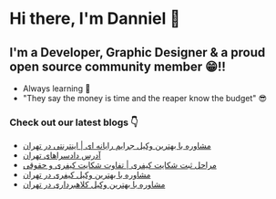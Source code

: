 # Hi there, I'm Danniel 👋 

## I'm a Developer, Graphic Designer & a proud open source community member 😁!!

- Always learning 🧐
- "They say the money is time and the reaper know the budget" 😎

### Check out our latest blogs 👇

<!-- BLOG-POST-LIST:START -->
- [مشاوره با بهترین وکیل جرایم رایانه ‌ای | اینترنتی در تهران](https://hesabraslaw.com/blog/%D9%85%D8%B4%D8%A7%D9%88%D8%B1%D9%87-%D8%A8%D8%A7-%D8%A8%D9%87%D8%AA%D8%B1%DB%8C%D9%86-%D9%88%DA%A9%DB%8C%D9%84-%D8%AC%D8%B1%D8%A7%DB%8C%D9%85-%D8%B1%D8%A7%DB%8C%D8%A7%D9%86%D9%87-%D8%A7%DB%8C-%D8%A7%DB%8C%D9%86%D8%AA%D8%B1%D9%86%D8%AA%DB%8C-%D8%AF%D8%B1-%D8%AA%D9%87%D8%B1%D8%A7%D9%86/)
- [آدرس دادسراهای تهران](https://www.elsalawyers.com/crime/%d8%a2%d8%af%d8%b1%d8%b3-%d8%af%d8%a7%d8%af%d8%b3%d8%b1%d8%a7%d9%87%d8%a7%db%8c-%d8%aa%d9%87%d8%b1%d8%a7%d9%86-2/)
- [مراحل ثبت شکایت کیفری | تفاوت شکایت کیفری و حقوقی](https://hesabraslaw.com/blog/%D9%85%D8%B1%D8%A7%D8%AD%D9%84-%D8%AB%D8%A8%D8%AA-%D8%B4%DA%A9%D8%A7%DB%8C%D8%AA-%DA%A9%DB%8C%D9%81%D8%B1%DB%8C-%D8%AA%D9%81%D8%A7%D9%88%D8%AA-%D8%B4%DA%A9%D8%A7%DB%8C%D8%AA-%DA%A9%DB%8C%D9%81%D8%B1%DB%8C-%D9%88-%D8%AD%D9%82%D9%88%D9%82%DB%8C/)
- [مشاوره با بهترین وکیل کیفری در تهران](https://hesabraslaw.com/blog/%D9%85%D8%B4%D8%A7%D9%88%D8%B1%D9%87-%D8%A8%D8%A7-%D8%A8%D9%87%D8%AA%D8%B1%DB%8C%D9%86-%D9%88%DA%A9%DB%8C%D9%84-%DA%A9%DB%8C%D9%81%D8%B1%DB%8C-%D8%AF%D8%B1-%D8%AA%D9%87%D8%B1%D8%A7%D9%86/)
- [مشاوره با بهترین وکیل کلاهبرداری در تهران](https://hesabraslaw.com/blog/%D9%85%D8%B4%D8%A7%D9%88%D8%B1%D9%87-%D8%A8%D8%A7-%D8%A8%D9%87%D8%AA%D8%B1%DB%8C%D9%86-%D9%88%DA%A9%DB%8C%D9%84-%DA%A9%D9%84%D8%A7%D9%87%D8%A8%D8%B1%D8%AF%D8%A7%D8%B1%DB%8C-%D8%AF%D8%B1-%D8%AA%D9%87%D8%B1%D8%A7%D9%86/)
<!-- BLOG-POST-LIST:END -->
